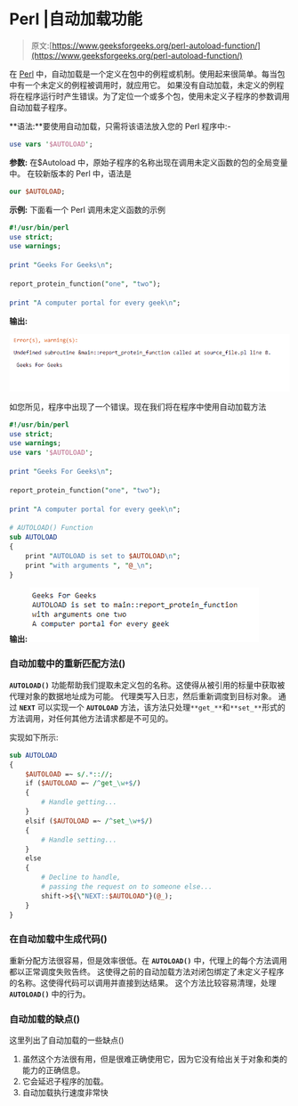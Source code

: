 # Perl |自动加载功能

> 原文:[https://www.geeksforgeeks.org/perl-autoload-function/](https://www.geeksforgeeks.org/perl-autoload-function/)

在 [Perl](https://www.geeksforgeeks.org/introduction-to-perl/) 中，自动加载是一个定义在包中的例程或机制。使用起来很简单。每当包中有一个未定义的例程被调用时，就应用它。
如果没有自动加载，未定义的例程将在程序运行时产生错误。为了定位一个或多个包，使用未定义子程序的参数调用自动加载子程序。

**语法:**要使用自动加载，只需将该语法放入您的 Perl 程序中:-

```perl
use vars '$AUTOLOAD';
```

**参数:**
在$Autoload 中，原始子程序的名称出现在调用未定义函数的包的全局变量中。
在较新版本的 Perl 中，语法是

```perl
our $AUTOLOAD;
```

**示例:**
下面看一个 Perl 调用未定义函数的示例

```perl
#!/usr/bin/perl
use strict;
use warnings;

print "Geeks For Geeks\n";

report_protein_function("one", "two");

print "A computer portal for every geek\n";
```

**输出:**

![output 1](img/037e1ee6df2a71e984d5f4b1f65daa16.png)

如您所见，程序中出现了一个错误。现在我们将在程序中使用自动加载方法

```perl
#!/usr/bin/perl
use strict;
use warnings;
use vars '$AUTOLOAD';

print "Geeks For Geeks\n";

report_protein_function("one", "two");

print "A computer portal for every geek\n";

# AUTOLOAD() Function
sub AUTOLOAD 
{
    print "AUTOLOAD is set to $AUTOLOAD\n";
    print "with arguments ", "@_\n";
}
```

**输出:**
![output 2](img/c29cc950b4cf73ac07dff727438cc0fc.png)

### 自动加载中的重新匹配方法()

**`AUTOLOAD()`** 功能帮助我们提取未定义包的名称。这使得从被引用的标量中获取被代理对象的数据地址成为可能。
代理类写入日志，然后重新调度到目标对象。
通过 **`NEXT`** 可以实现一个 **`AUTOLOAD`** 方法，该方法只处理`**get_**`和`**set_**`形式的方法调用，对任何其他方法请求都是不可见的。

实现如下所示:

```perl
sub AUTOLOAD
{
    $AUTOLOAD =~ s/.*:://;
    if ($AUTOLOAD =~ /^get_\w+$/) 
    {
        # Handle getting...
    }
    elsif ($AUTOLOAD =~ /^set_\w+$/) 
    {
        # Handle setting...
    }
    else 
    {
        # Decline to handle,
        # passing the request on to someone else...
        shift->${\"NEXT::$AUTOLOAD"}(@_);
    }
}
```

### 在自动加载中生成代码()

重新分配方法很容易，但是效率很低。在 **`AUTOLOAD()`** 中，代理上的每个方法调用都以正常调度失败告终。
这使得之前的自动加载方法对闭包绑定了未定义子程序的名称。这使得代码可以调用并直接到达结果。
这个方法比较容易清理，处理 **`AUTOLOAD()`** 中的行为。

### 自动加载的缺点()

这里列出了自动加载的一些缺点()

1.  虽然这个方法很有用，但是很难正确使用它，因为它没有给出关于对象和类的能力的正确信息。
2.  它会延迟子程序的加载。
3.  自动加载执行速度非常快